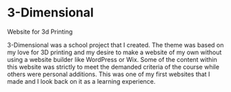 # 3-Dimensional
Website for 3d Printing

3-Dimensional was a school project that I created. The theme was based on my love for 3D printing and my desire to make a website of my own without using a website builder like WordPress or Wix. Some of the content within this website was strictly to meet the demanded criteria of the course while others were personal additions. This was one of my first websites that I made and I look back on it as a learning experience. 
